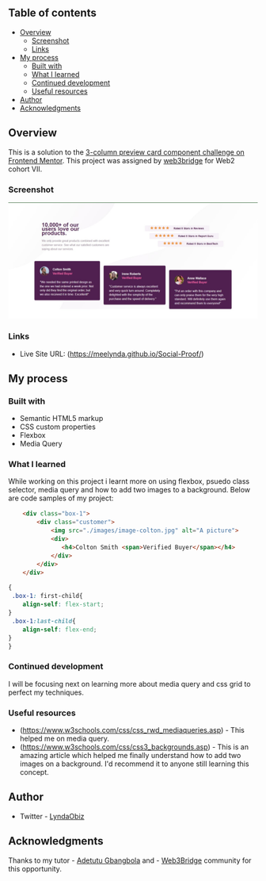 
## Table of contents

- [Overview](#overview)
  - [Screenshot](#screenshot)
  - [Links](#links)
- [My process](#my-process)
  - [Built with](#built-with)
  - [What I learned](#what-i-learned)
  - [Continued development](#continued-development)
  - [Useful resources](#useful-resources)
- [Author](#author)
- [Acknowledgments](#acknowledgments)


## Overview

This is a solution to the [3-column preview card component challenge on Frontend Mentor](https://www.frontendmentor.io/challenges/3column-preview-card-component-pH92eAR2-). This project was assigned by [web3bridge](https://www.web3bridge.com/) for Web2 cohort VII.

### Screenshot

![](./images/screenshot.jpg)


### Links

- Live Site URL: (https://meelynda.github.io/Social-Proof/)

## My process

### Built with

- Semantic HTML5 markup
- CSS custom properties
- Flexbox
- Media Query

### What I learned

While working on this project i learnt more on using flexbox, psuedo class selector, media query and how to add two images to a background. 
Below are code samples of my project:

```html
    <div class="box-1">
        <div class="customer">
            <img src="./images/image-colton.jpg" alt="A picture">
            <div>
               <h4>Colton Smith <span>Verified Buyer</span></h4>
            </div>
        </div>
    </div>
```
```css
{
 .box-1: first-child{
    align-self: flex-start;
}
 .box-1:last-child{
    align-self: flex-end;
}
}
```

### Continued development

I will be focusing next on learning more about media query and css grid to perfect my techniques.  

### Useful resources

- (https://www.w3schools.com/css/css_rwd_mediaqueries.asp) - This helped me on media query.
- (https://www.w3schools.com/css/css3_backgrounds.asp) - This is an amazing article which helped me finally understand how to  add two images on a background. I'd recommend it to anyone still learning this concept.

## Author

- Twitter - [LyndaObiz](https://www.twitter.com/LyndaObiz)

## Acknowledgments

Thanks to my tutor - [Adetutu Gbangbola](https://github.com/Adetutu777)  and - [Web3Bridge](https://www.web3bridge.com) community for this opportunity.